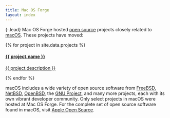 ```yaml
---
title: Mac OS Forge
layout: index
---
```


{:.lead}
Mac OS Forge hosted [open source](https://opensource.org/) projects closely related to [macOS](http://www.apple.com/macos/). These projects have moved:

<div class="row macosforge-projects">
  {% for project in site.data.projects %}
  <a href="{{ project.url }}">
    <div class="col-md-4 col-sm-6">
      <h4>{{ project.name }}</h4>
      <p>{{ project.description }}</p>
    </div>
  </a>
  {% endfor %}
</div>

macOS includes a wide variety of open source software from [FreeBSD](http://www.freebsd.org/), [NetBSD](http://www.netbsd.org/), [OpenBSD](http://www.openbsd.org/), the [GNU Project](http://www.gnu.org/), and many more projects, each with its own vibrant developer community. Only select projects in macOS were hosted at Mac OS Forge. For the complete set of open source software found in macOS, visit [Apple Open Source](https://opensource.apple.com/).
